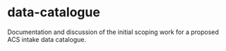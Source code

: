 # data-catalogue
Documentation and discussion of the initial scoping work for a proposed ACS intake data catalogue.
